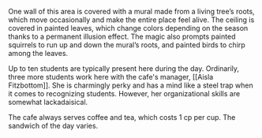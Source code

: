 One wall of this area is covered with a mural made from a living tree’s roots, which move occasionally and make the entire place feel alive. The ceiling is covered in painted leaves, which change colors depending on the season thanks to a permanent illusion effect. The magic also prompts painted squirrels to run up and down the mural’s roots, and painted birds to chirp among the leaves.

Up to ten students are typically present here during the day. Ordinarily, three more students work here with the cafe's manager, [[Aisla Fitzbottom]]. She is charmingly perky and has a mind like a steel trap when it comes to recognizing students. However, her organizational skills are somewhat lackadaisical.

The cafe always serves coffee and tea, which costs 1 cp per cup. The sandwich of the day varies.